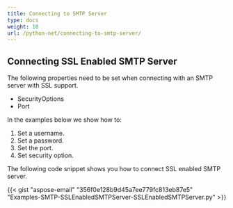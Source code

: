 ```yaml
---
title: Connecting to SMTP Server
type: docs
weight: 10
url: /python-net/connecting-to-smtp-server/
---
```



## **Connecting SSL Enabled SMTP Server**
The following properties need to be set when connecting with an SMTP server with SSL support.

- SecurityOptions
- Port

In the examples below we show how to:

1. Set a username.
1. Set a password.
1. Set the port.
1. Set security option.

The following code snippet shows you how to connect SSL enabled SMTP server.

{{< gist "aspose-email" "356f0e128b9d45a7ee779fc813eb87e5" "Examples-SMTP-SSLEnabledSMTPServer-SSLEnabledSMTPServer.py" >}}



